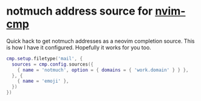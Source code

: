 # notmuch address source for [nvim-cmp](https://github.com/hrsh7th/nvim-cmp)

Quick hack to get notmuch addresses as a neovim completion source. This is
how I have it configured. Hopefully it works for you too.

```lua
cmp.setup.filetype('mail', {
  sources = cmp.config.sources({
    { name = 'notmuch', option = { domains = { 'work.domain' } } },
  }, {
    { name = 'emoji' },
  })
})
```
